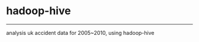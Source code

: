 # hadoop-hive
-------------------------

analysis uk accident data for 2005~2010, using hadoop-hive
